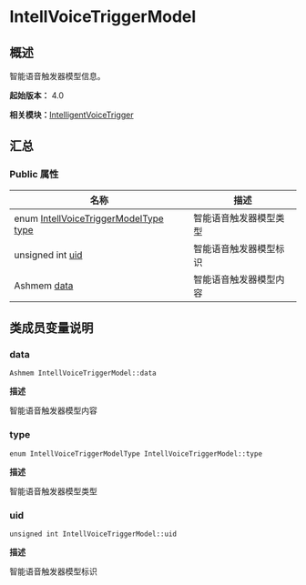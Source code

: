 # IntellVoiceTriggerModel


## 概述

智能语音触发器模型信息。

**起始版本：** 4.0

**相关模块：**[IntelligentVoiceTrigger](_intelligent_voice_trigger.md)


## 汇总


### Public 属性

| 名称 | 描述 | 
| -------- | -------- |
| enum [IntellVoiceTriggerModelType](_intelligent_voice_trigger.md#intellvoicetriggermodeltype) [type](#type) | 智能语音触发器模型类型  | 
| unsigned int [uid](#uid) | 智能语音触发器模型标识  | 
| Ashmem [data](#data) | 智能语音触发器模型内容  | 


## 类成员变量说明


### data

```
Ashmem IntellVoiceTriggerModel::data
```
**描述**

智能语音触发器模型内容


### type

```
enum IntellVoiceTriggerModelType IntellVoiceTriggerModel::type
```
**描述**

智能语音触发器模型类型


### uid

```
unsigned int IntellVoiceTriggerModel::uid
```
**描述**

智能语音触发器模型标识

